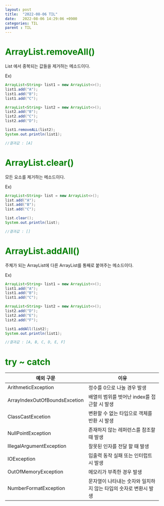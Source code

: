 ```yaml
---
layout: post
title:  "2022-08-06 TIL"
date:   2022-08-06 14:29:06 +0900
categories: TIL
parent : TIL
---
```




<span style="color:green"> ArrayList.removeAll()</span>
=================================================

List 에서 중복되는 값들을 제거하는 메소드이다.

Ex)
```java
ArrayList<String> list1 = new ArrayList<>();
list1.add("A");
list1.add("B");
list1.add("C");

ArrayList<String> list2 = new ArrayList<>();
list2.add("B");
list2.add("C");
list2.add("D");

list1.removeALL(list2);
System.out.println(list1);

//결과값 : [A]
```

<span style="color:green"> ArrayList.clear()</span>
==================================================

모든 요소를 제거하는 메소드이다.

Ex)
```java
ArrayList<String> list = new ArrayList<>();
list.add("A");
list.add("B");
list.add("C");

list.clear();
System.out.println(list);

//결과값 : []
```

<span style="color:green"> ArrayList.addAll()</span>
==================================================

주체가 되는 ArrayList에 다른 ArrayList를 통째로 붙여주는 메소드이다.

Ex)
```java
ArrayList<String> list1 = new ArrayList<>();
list1.add("A");
list1.add("B");
list1.add("C");

ArrayList<String> list2 = new ArrayList<>();
list2.add("D");
list2.add("E");
list2.add("F");

list1.addAll(list2);
System.out.println(list1);

//결과값 : [A, B, C, D, E, F]
```

<span style="color:green"> try ~ catch</span>
==================================================

|예외 구문|이유                                                                      |
|--------|---------------------------------------------------------------------------|
|ArithmeticException|정수를 0으로 나눌 경우 발생|
|ArrayIndexOutOfBoundsExcetion|배열의 범위를 벗어난 index를 접근할 시 발생|
|ClassCastExcetion|변환할 수 없는 타입으로 객체를 반환 시 발생|
|NullPointException |존재하지 않는 레퍼런스를 참조할때 발생|
|IllegalArgumentException|잘못된 인자를 전달 할 때 발생|
|IOException|입출력 동작 실패 또는 인터럽트 시 발생|
|OutOfMemoryException|메모리가 부족한 경우 발생|
|NumberFormatException|문자열이 나타내는 숫자와 일치하지 않는 타입의 숫자로 변환시 발생|






















